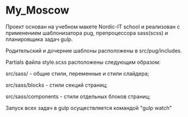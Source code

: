 # My_Moscow

Проект основан на учебном макете Nordic-IT school и реализован с применением шаблонизатора pug, препроцессора sass(scss) и
планировщика задач gulp.

Родительский и дочерние шаблоны расположены в src/pug/includes.

Partials файла style.scss расположены следующим образом:

src/sass/ - общие стили, переменные и стили слайдера;

src/sass/blocks - стили секций страниц;

src/sass/components - стили отдельных блоков страниц;

Запуск всех задач в gulp осуществляется командой "gulp watch"




